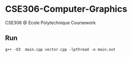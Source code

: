 # CSE306-Computer-Graphics
CSE306 @ Ecole Polytechnique Coursework

## Run
```g++ -O3  main.cpp vector.cpp -lpthread -o main.out```